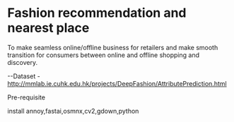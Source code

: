 # Fashion recommendation and nearest place
To make seamless online/offline business for retailers and make smooth transition for consumers between online and offline shopping and discovery.

--Dataset -  http://mmlab.ie.cuhk.edu.hk/projects/DeepFashion/AttributePrediction.html


Pre-requisite

install annoy,fastai,osmnx,cv2,gdown,python
